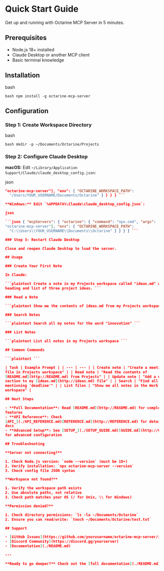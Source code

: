 
# Quick Start Guide

Get up and running with Octarine MCP Server in 5 minutes.

## Prerequisites

- Node.js 18+ installed
- Claude Desktop or another MCP client
- Basic terminal knowledge

## Installation

bash

```bash npm install -g octarine-mcp-server```

## Configuration

### Step 1: Create Workspace Directory

bash

```bash mkdir -p ~/Documents/Octarine/Projects```

### Step 2: Configure Claude Desktop

**macOS:** Edit `~/Library/Application
Support/Claude/claude_desktop_config.json`:

json

```json { "mcpServers": { "octarine": { "command": "npx", "args": ["-y",
"octarine-mcp-server"], "env": { "OCTARINE_WORKSPACE_PATH":
  "/Users/YOUR_USERNAME/Documents/Octarine" } } } } ```

**Windows:** Edit `%APPDATA%\Claude\claude_desktop_config.json`:

json

```json { "mcpServers": { "octarine": { "command": "npx.cmd", "args": ["-y",
"octarine-mcp-server"], "env": { "OCTARINE_WORKSPACE_PATH":
  "C:\\Users\\YOUR_USERNAME\\Documents\\Octarine" } } } } ```

### Step 3: Restart Claude Desktop

Close and reopen Claude Desktop to load the server.

## Usage

### Create Your First Note

In Claude:

```plaintext Create a note in my Projects workspace called "ideas.md" with a
heading and list of three project ideas. ```

### Read a Note

```plaintext Show me the contents of ideas.md from my Projects workspace. ```

### Search Notes

```plaintext Search all my notes for the word "innovation" ```

### List Notes

```plaintext List all notes in my Projects workspace ```

## Common Commands

```plaintext ```

| Task | Example Prompt | | --- | --- | | Create note | "Create a meeting notes
file in Projects workspace" | | Read note | "Read the contents of
[README.md](http://README.md) from Projects" | | Update note | "Add a new
section to my [ideas.md](http://ideas.md) file" | | Search | "Find all notes
mentioning 'deadline'" | | List files | "Show me all notes in the Work
workspace" |

## Next Steps

- **Full Documentation**: Read [README.md](http://README.md) for complete
features
- **API Reference**: Check
[API_](./API_REFERENCE.md)[REFERENCE.md](http://REFERENCE.md) for detailed API
docs
- **Advanced Setup**: See [SETUP_](./SETUP_GUIDE.md)[GUIDE.md](http://GUIDE.md)
for advanced configuration

## Troubleshooting

**Server not connecting?**

1. Check Node.js version: `node --version` (must be 18+)
2. Verify installation: `npx octarine-mcp-server --version`
3. Check config file JSON syntax

**Workspace not found?**

1. Verify the workspace path exists
2. Use absolute paths, not relative
3. Check path matches your OS (/ for Unix, \\ for Windows)

**Permission denied?**

1. Check directory permissions: `ls -la ~/Documents/Octarine`
2. Ensure you can read/write: `touch ~/Documents/Octarine/test.txt`

## Support

- [GitHub Issues](https://github.com/yourusername/octarine-mcp-server/issues)
- [Discord Community](https://discord.gg/yourserver)
- [Documentation](./README.md)

---

**Ready to go deeper?** Check out the [full documentation](./README.md)!

